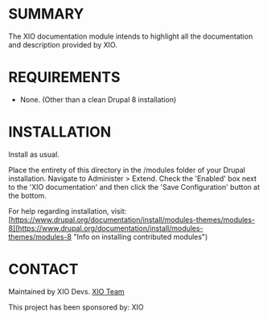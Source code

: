 # SUMMARY #

The XIO documentation module intends to highlight all the documentation and description provided by XIO.

# REQUIREMENTS #

* None. (Other than a clean Drupal 8 installation)

# INSTALLATION #

Install as usual.

Place the entirety of this directory in the /modules folder of your Drupal installation. Navigate to Administer > Extend. Check the 'Enabled' box next to the 'XIO documentation' and then click the 'Save Configuration' button at the bottom.

For help regarding installation, visit:
[https://www.drupal.org/documentation/install/modules-themes/modules-8](https://www.drupal.org/documentation/install/modules-themes/modules-8 "Info on installing contributed modules")

# CONTACT #

Maintained by XIO Devs.
[XIO Team](http://www.xio.be/team "XIO Team webpage")

This project has been sponsored by:
XIO
